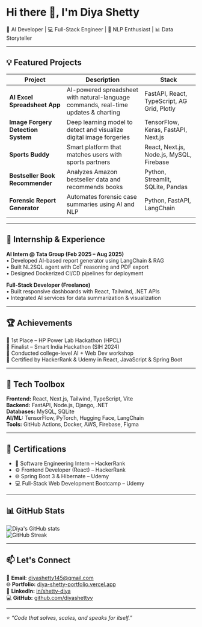 # Hi there 👋, I'm Diya Shetty  
🚀 AI Developer | 💻 Full-Stack Engineer | 🧠 NLP Enthusiast | 📊 Data Storyteller  

---

## 💡 Featured Projects

| Project | Description | Stack |
|----------|--------------|-------|
| **AI Excel Spreadsheet App** | AI-powered spreadsheet with natural-language commands, real-time updates & charting | FastAPI, React, TypeScript, AG Grid, Plotly |
| **Image Forgery Detection System** | Deep learning model to detect and visualize digital image forgeries | TensorFlow, Keras, FastAPI, Next.js |
| **Sports Buddy** | Smart platform that matches users with sports partners | React, Next.js, Node.js, MySQL, Firebase |
| **Bestseller Book Recommender** | Analyzes Amazon bestseller data and recommends books | Python, Streamlit, SQLite, Pandas |
| **Forensic Report Generator** | Automates forensic case summaries using AI and NLP | Python, FastAPI, LangChain |

---

## 💼 Internship & Experience
**AI Intern @ Tata Group (Feb 2025 – Aug 2025)**  
• Developed AI-based report generator using LangChain & RAG  
• Built NL2SQL agent with CoT reasoning and PDF export  
• Designed Dockerized CI/CD pipelines for deployment  

**Full-Stack Developer (Freelance)**  
• Built responsive dashboards with React, Tailwind, .NET APIs  
• Integrated AI services for data summarization & visualization  

---

## 🏆 Achievements
🥇 1st Place – HP Power Lab Hackathon (HPCL)  
🥈 Finalist – Smart India Hackathon (SIH 2024)  
🎯 Conducted college-level AI + Web Dev workshop  
📜 Certified by HackerRank & Udemy in React, JavaScript & Spring Boot  

---

## 🧰 Tech Toolbox

**Frontend:** React, Next.js, Tailwind, TypeScript, Vite  
**Backend:** FastAPI, Node.js, Django, .NET  
**Databases:** MySQL, SQLite  
**AI/ML:** TensorFlow, PyTorch, Hugging Face, LangChain  
**Tools:** GitHub Actions, Docker, AWS, Firebase, Figma  

---

## 📜 Certifications
- 🧠 Software Engineering Intern – HackerRank  
- ⚙️ Frontend Developer (React) – HackerRank  
- 🌐 Spring Boot 3 & Hibernate – Udemy  
- 💻 Full-Stack Web Development Bootcamp – Udemy  

---

## 📊 GitHub Stats
![Diya's GitHub stats](https://github-readme-stats.vercel.app/api?username=diyashettyy&show_icons=true&theme=transparent)  
![GitHub Streak](https://github-readme-streak-stats.herokuapp.com/?user=diyashettyy&theme=transparent)

---

## 📫 Let's Connect
📧 **Email:** diyashetty145@gmail.com  
🌐 **Portfolio:** [diya-shetty-portfolio.vercel.app](https://diya-shetty-portfolio.vercel.app)  
💼 **LinkedIn:** [in/shetty-diya](https://www.linkedin.com/in/shetty-diya/)  
💻 **GitHub:** [github.com/diyashettyy](https://github.com/diyashettyy)

---

⭐ *“Code that solves, scales, and speaks for itself.”*
